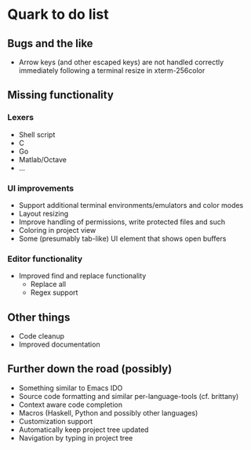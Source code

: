 # Quark to do list

## Bugs and the like

- Arrow keys (and other escaped keys) are not handled correctly immediately 
  following a terminal resize in xterm-256color

## Missing functionality

### Lexers

- Shell script
- C
- Go
- Matlab/Octave
- ...

### UI improvements

- Support additional terminal environments/emulators and color modes
- Layout resizing
- Improve handling of permissions, write protected files and such
- Coloring in project view
- Some (presumably tab-like) UI element that shows open buffers

### Editor functionality

- Improved find and replace functionality
  - Replace all
  - Regex support

## Other things

- Code cleanup
- Improved documentation

## Further down the road (possibly)

- Something similar to Emacs IDO
- Source code formatting and similar per-language-tools (cf. brittany)
- Context aware code completion
- Macros (Haskell, Python and possibly other languages)
- Customization support
- Automatically keep project tree updated
- Navigation by typing in project tree
